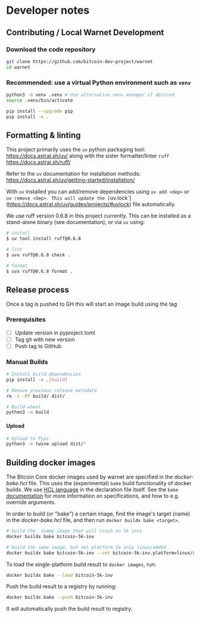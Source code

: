 # Developer notes

## Contributing / Local Warnet Development

### Download the code repository

```bash
git clone https://github.com/bitcoin-dev-project/warnet
cd warnet
```

### Recommended: use a virtual Python environment such as `venv`

```bash
python3 -m venv .venv # Use alternative venv manager if desired
source .venv/bin/activate
```

```bash
pip install --upgrade pip
pip install -e .
```

## Formatting & linting

This project primarily uses the `uv` python packaging tool: https://docs.astral.sh/uv/ along with the sister formatter/linter `ruff` https://docs.astral.sh/ruff/

Refer to the `uv` documentation for installation methods: https://docs.astral.sh/uv/getting-started/installation/

With `uv` installed you can add/remove dependencies using `uv add <dep>` or `uv remove <dep>.
This will update the [`uv.lock`](https://docs.astral.sh/uv/guides/projects/#uvlock) file automatically.

We use ruff version 0.6.8 in this project currently. This can be installed as a stand-alone binary (see documentation), or via `uv` using:

```bash
# install
$ uv tool install ruff@0.6.8

# lint
$ uvx ruff@0.6.8 check .

# format
$ uvx ruff@0.6.8 format .
```

## Release process

Once a tag is pushed to GH this will start an image build using the tag

### Prerequisites

- [ ] Update version in pyproject.toml
- [ ] Tag git with new version
- [ ] Push tag to GitHub

### Manual Builds

```bash
# Install build dependencies
pip install -e .[build]

# Remove previous release metadata
rm -i -Rf build/ dist/

# Build wheel
python3 -m build
```

#### Upload

```bash
# Upload to Pypi
python3 -m twine upload dist/*
```

## Building docker images

The Bitcoin Core docker images used by warnet are specified in the *docker-bake.hcl* file.
This uses the (experimental) `bake` build functionality of docker buildx.
We use [HCL language](https://github.com/hashicorp/hcl) in the declaration file itself.
See the `bake` [documentation](https://docs.docker.com/build/bake/) for more information on specifications, and how to e.g. override arguments.

In order to build (or "bake") a certain image, find the image's target (name) in the *docker-bake.hcl* file, and then run `docker buildx bake <target>`.

```bash
# build the  dummy image that will crash on 5k invs
docker buildx bake bitcoin-5k-inv

# build the same image, but set platform to only linux/amd64
docker buildx bake bitcoin-5k-inv --set bitcoin-5k-inv.platform=linux/amd64
```

To load the single-platform build result to `docker images`, run:

```bash
docker buildx bake --load bitcoin-5k-inv
```

Push the build result to a registry by running:

```bash
docker buildx bake --push bitcoin-5k-inv
```

It will automatically push the build result to registry.
